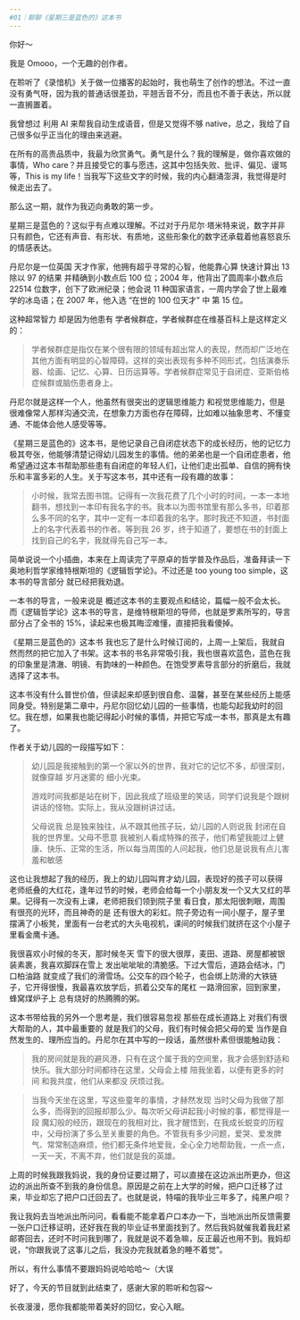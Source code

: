 ```yaml
---
#01｜聊聊《星期三是蓝色的》这本书
---
```


你好～

我是 Omooo，一个无趣的创作者。

在聆听了《录愔机》关于做一位播客的起始时，我也萌生了创作的想法。不过一直没有勇气呀，因为我的普通话很差劲，平翘舌音不分，而且也不善于表达，所以就一直搁置着。

我曾想过 利用 AI 来帮我自动生成语音，但是又觉得不够 native，总之，我给了自己很多似乎正当化的理由来逃避。

在所有的高贵品质中，我最为欣赏勇气。勇气是什么？我的理解是，做你喜欢做的事情，Who care？并且接受它的事与愿违，这其中包括失败、批评、偏见、谩骂等，This is my life！当我写下这些文字的时候，我的内心翻涌澎湃，我觉得是时候走出去了。

那么这一期，就作为我迈向勇敢的第一步。

星期三是蓝色的？这似乎有点难以理解。不过对于丹尼尔·塔米特来说，数字并非只有颜色，它还有声音、有形状、有质地，这些形象化的数字还承载着他喜怒哀乐的情感表达。

丹尼尔是一位英国 天才作家，他拥有超乎寻常的心智，他能靠心算 快速计算出 13 除以 97 的结果 并精确到小数点后 100 位；2004 年，他背出了圆周率小数点后 22514 位数字，创下了欧洲纪录；他会说 11 种国家语言，一周内学会了世上最难学的冰岛语；在 2007 年，他入选 “在世的 100 位天才” 中 第 15 位。

这种超常智力 却是因为他患有 学者候群症，学者候群症在维基百科上是这样定义的：

> 学者候群症是指仅在某个很有限的领域有超出常人的表现，然而却广泛地在其他方面有明显的心智障碍。这样的突出表现有多种不同形式，包括演奏乐器、绘画、记忆、心算、日历运算等。学者候群症常见于自闭症、亚斯伯格症候群或脑伤患者身上。

丹尼尔就是这样一个人，他虽然有很突出的逻辑思维能力 和视觉思维能力，但是很难像常人那样沟通交流，在想象力方面也存在障碍，比如难以抽象思考、不懂变通、不能体会他人感受等等。

《星期三是蓝色的》这本书，是他记录自己自闭症状态下的成长经历，他的记忆力极其夸张，他能够清楚记得幼儿园发生的事情。他的弟弟也是一个自闭症患者，他希望通过这本书帮助那些患有自闭症的年轻人们，让他们走出孤单、自信的拥有快乐和丰富多彩的人生。关于写这本书，其中还有一段有趣的故事：

> 小时候，我常去图书馆。记得有一次我花费了几个小时的时间，一本一本地翻书，想找到一本印有我名字的书。我本以为图书馆里有那么多书，印着那么多不同的名字，其中一定有一本印着我的名字。那时我还不知道，书封面上的名字代表着书的作者。等到我 26 岁，终于知道了，要想在书的封面上找到自己的名字，我就得先自己写一本。

简单说说一个小插曲，本来在上周读完了平原卓的哲学普及作品后，准备拜读一下 奥地利哲学家维特根斯坦的《逻辑哲学论》。不过还是 too young too simple，这本书的导言部分 就已经把我劝退。

一本书的导言，一般来说是 概述这本书的主要观点和结论，篇幅一般不会太长。而《逻辑哲学论》这本书的导言，是维特根斯坦的导师，也就是罗素所写的，导言部分占了全书的 15%，读起来也极其晦涩难懂，直接把我看傻掉。

《星期三是蓝色的》这本书 我也忘了是什么时候订阅的，上周一上架后，我就自然而然的把它加入了书架。这本书的书名非常吸引我，我也很喜欢蓝色，蓝色在我的印象里是清澈、明镜、有韵味的一种颜色。在饱受罗素导言部分的折磨后，我就选择了这本书。

这本书没有什么普世价值，但读起来却感到很自愈、温馨，甚至在某些经历上能感同身受。特别是第二章中，丹尼尔回忆幼儿园的一些事情，也能勾起我幼时的回忆。我在想，如果我也能记得起小时候的事情，并把它写成一本书，那真是太有趣了。

作者关于幼儿园的一段描写如下：

> 幼儿园是我接触到的第一个家以外的世界，我对它的记忆不多，却很深刻，就像穿越 岁月迷雾的 细小光束。
>
> 游戏时间我都是站在树下，因此我成了班级里的笑话，同学们说我是个跟树 讲话的怪物。实际上，我从没跟树讲过话。
>
> 父母说我 总是独来独往，从不跟其他孩子玩，幼儿园的人则说我 封闭在自我的世界里。父母不愿意 我被别人看成特殊的孩子，他们希望我能过上健康、快乐、正常的生活，所以每当周围的人问起我，他们总是说我有点儿害羞和敏感

这也让我想起了我的经历，我上的幼儿园叫育才幼儿园，表现好的孩子可以获得 老师纸叠的大红花，逢年过节的时候，老师会给每一个小朋友发一个又大又红的苹果。记得有一次没有上课，老师把我们领到院子里 看日食，那太阳很刺眼，周围有很亮的光环，而且神奇的是 还有很大的彩虹。院子旁边有一间小屋子，屋子里摆满了小板凳，里面有一台老式的大头电视机，课间的时候我们就挤在这个小屋子里看金鹰卡通。

我很喜欢小时候的冬天，那时候冬天 雪下的很大很厚，麦田、道路、房屋都被银装素裹，我喜欢脚踩在雪上 发出呲呲呲的清脆感。下过大雪后，道路会结冰，门口柏油路 就变成了我们的滑雪场。公交车的四个轮子，也会绑上防滑的大铁链子，它开得很慢，我最喜欢放学后，抓着公交车的尾杠 一路滑回家，回到家里，蜂窝煤炉子上 总有烧好的热腾腾的粥。

这本书带给我的另外一个思考是，我们很容易忽视 那些在成长道路上 对我们有很大帮助的人，其中最重要的 就是我们的父母，我们有时候会把父母的爱 当作是自然发生的、理所应当的。丹尼尔在其中写的一段话，虽然很朴素但很能触动我：

> 我的房间就是我的避风港，只有在这个属于我的空间里，我才会感到舒适和快乐。我大部分时间都待在这里，父母会上楼 陪我坐着，以便有更多的时间 和我共度，他们从来都没 厌烦过我。

> 当我今天坐在这里，写这些童年的事情，才赫然发现 当时父母为我做了那么多，而得到的回报却那么少。每次听父母讲起我小时候的事，都觉得是一段 魔幻般的经历，跟现在的我相对比，我才醒悟到，在我成长蜕变的历程中，父母扮演了多么至关重要的角色。不管我有多少问题，爱哭、爱发脾气、常常制造麻烦，他们都无条件地爱我，全心全力地帮助我，一点一点，一天一天，不离不弃，他们就是我的英雄。

上周的时候我跟我妈说，我的身份证要过期了，可以直接在这边派出所更办，但这边的派出所查不到我的身份信息。原因是之前在上大学的时候，把户口迁移了过来，毕业却忘了把户口迁回去了。也就是说，特喵的我毕业三年多了，纯黑户呗？

我让我妈去当地派出所问问，看看能不能拿着户口本办一下，当地派出所反馈需要一张户口迁移证明，还好我在我的毕业证书里面找到了。然后我妈就催我着我赶紧邮寄回去，还时不时问我到哪了，我就是说不着急嘛，反正最近也用不到。我妈却说，“你跟我说了这事儿之后，我没办完我就着急的睡不着觉”。

所以，有什么事情不要跟妈妈说哈哈哈～（大误

好了，今天的节目就到此结束了，感谢大家的聆听和包容～

长夜漫漫，愿你我都能带着美好的回忆，安心入眠。

